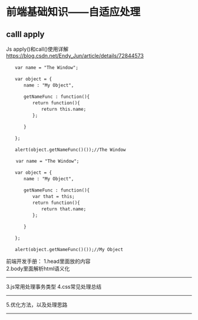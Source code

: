 # 前端基础知识——自适应处理

## calll apply
Js apply()和call()使用详解  
https://blog.csdn.net/Endy_Jun/article/details/72844573
```  
　　var name = "The Window";

　　var object = {
　　　　name : "My Object",

　　　　getNameFunc : function(){
　　　　　　return function(){
　　　　　　　　return this.name;
　　　　　　};

　　　　}

　　};

　　alert(object.getNameFunc()());//The Window
  
  　var name = "The Window";

　　var object = {
　　　　name : "My Object",

　　　　getNameFunc : function(){
　　　　　　var that = this;
　　　　　　return function(){
　　　　　　　　return that.name;
　　　　　　};

　　　　}

　　};

　　alert(object.getNameFunc()());//My Object
```  



前端开发手册：
1.head里面放的内容  
2.body里面解析html语义化  

---
3.js常用处理事务类型
4.css常见处理总结  

---
5.优化方法，以及处理思路  

---
